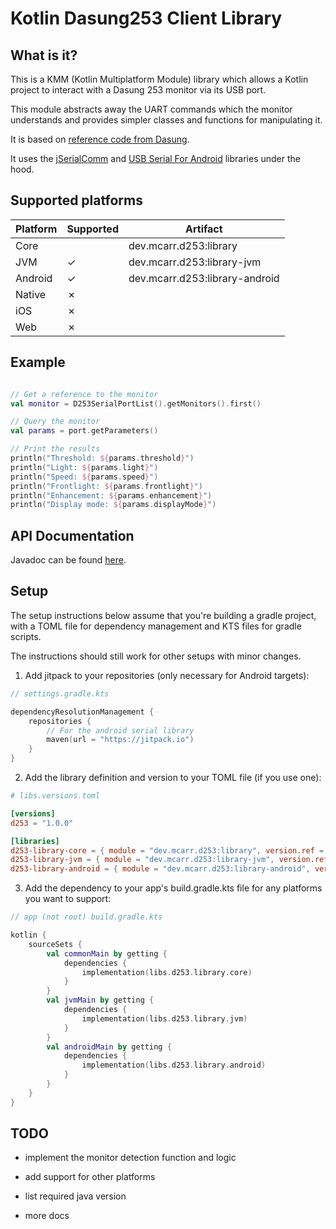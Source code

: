 # Kotlin Dasung253 Client Library

## What is it?

This is a KMM (Kotlin Multiplatform Module) library which allows a Kotlin project to interact with a Dasung 253 monitor via its USB port.

This module abstracts away the UART commands which the monitor understands and provides simpler classes and functions for manipulating it.

It is based on [reference code from Dasung](https://www.dasung.com/h-col-112.html).

It uses the [jSerialComm](https://github.com/Fazecast/jSerialComm) and [USB Serial For Android](https://github.com/mik3y/usb-serial-for-android) libraries under the hood.

## Supported platforms

| Platform | Supported | Artifact                      |
|----------|-----------|-------------------------------|
| Core     |           | dev.mcarr.d253:library         |
| JVM      | &check;   | dev.mcarr.d253:library-jvm     |
| Android  | &check;   | dev.mcarr.d253:library-android |
| Native   | &cross;   |                               |
| iOS      | &cross;   |                               |
| Web      | &cross;   |                               |

## Example

```Kotlin

// Get a reference to the monitor
val monitor = D253SerialPortList().getMonitors().first()

// Query the monitor
val params = port.getParameters()

// Print the results
println("Threshold: ${params.threshold}")
println("Light: ${params.light}")
println("Speed: ${params.speed}")
println("Frontlight: ${params.frontlight}")
println("Enhancement: ${params.enhancement}")
println("Display mode: ${params.displayMode}")
```

## API Documentation

Javadoc can be found [here](https://mcarr823.github.io/kotlin-dasung253-client-library/).

## Setup

The setup instructions below assume that you're building a gradle project, with a TOML file for dependency management and KTS files for gradle scripts.

The instructions should still work for other setups with minor changes.

1. Add jitpack to your repositories (only necessary for Android targets):

```Kotlin
// settings.gradle.kts

dependencyResolutionManagement {
    repositories {
        // For the android serial library
        maven(url = "https://jitpack.io")
    }
}
```

2. Add the library definition and version to your TOML file (if you use one):

```toml
# libs.versions.toml

[versions]
d253 = "1.0.0"

[libraries]
d253-library-core = { module = "dev.mcarr.d253:library", version.ref = "d253" }
d253-library-jvm = { module = "dev.mcarr.d253:library-jvm", version.ref = "d253" }
d253-library-android = { module = "dev.mcarr.d253:library-android", version.ref = "d253" }
```

3. Add the dependency to your app's build.gradle.kts file for any platforms you want to support:

```Kotlin
// app (not root) build.gradle.kts

kotlin {
    sourceSets {
        val commonMain by getting {
            dependencies {
                implementation(libs.d253.library.core)
            }
        }
        val jvmMain by getting {
            dependencies {
                implementation(libs.d253.library.jvm)
            }
        }
        val androidMain by getting {
            dependencies {
                implementation(libs.d253.library.android)
            }
        }
    }
}
```

## TODO

- implement the monitor detection function and logic
- add support for other platforms
- list required java version

- more docs
